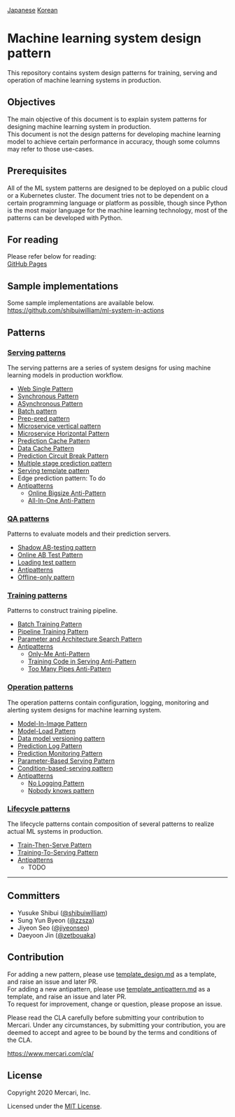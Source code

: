 [Japanese](./README_ja.md) [Korean](./README_ko.md)

# Machine learning system design pattern

This repository contains system design patterns for training, serving and operation of
machine learning systems in production.

## Objectives

The main objective of this document is to explain system patterns for designing machine
learning system in production. <br>
This document is not the design patterns for developing machine learning model to
achieve certain performance in accuracy, though some columns may refer to those
use-cases.
<br>

## Prerequisites

All of the ML system patterns are designed to be deployed on a public cloud or a
Kubernetes cluster. The document tries not to be dependent on a certain programming
language or platform as possible, though since Python is the most major language for the
machine learning technology, most of the patterns can be developed with Python.
<br>

## For reading

Please refer below for reading:<br>
[GitHub Pages](https://mercari.github.io/ml-system-design-pattern/)

## Sample implementations

Some sample implementations are available below.
https://github.com/shibuiwilliam/ml-system-in-actions

## Patterns

### [Serving patterns](./Serving-patterns/README.md)

The serving patterns are a series of system designs for using machine learning models in
production workflow.

- [Web Single Pattern](./Serving-patterns/Web-single-pattern/design_en.md)
- [Synchronous Pattern](./Serving-patterns/Synchronous-pattern/design_en.md)
- [ASynchronous Pattern](./Serving-patterns/Asynchronous-pattern/design_en.md)
- [Batch pattern](./Serving-patterns/Batch-pattern/design_en.md)
- [Prep-pred pattern](./Serving-patterns/Prep-pred-pattern/design_en.md)
- [Microservice vertical pattern](./Serving-patterns/Microservice-vertical-pattern/design_en.md)
- [Microservice Horizontal Pattern](./Serving-patterns/Microservice-horizontal-pattern/design_en.md)
- [Prediction Cache Pattern](./Serving-patterns/Prediction-cache-pattern/design_en.md)
- [Data Cache Pattern](./Serving-patterns/Data-cache-pattern/design_en.md)
- [Prediction Circuit Break Pattern](./Serving-patterns/Prediction-circuit-break-pattern/design_en.md)
- [Multiple stage prediction pattern](./Serving-patterns/Multiple-stage-prediction-pattern/design_en.md)
- [Serving template pattern](./Serving-patterns/Serving-template-pattern/design_en.md)
- Edge prediction pattern: To do
- [Antipatterns](./Serving-patterns/Anti-patterns/README.md)
    - [Online Bigsize Anti-Pattern](./Serving-patterns/Anti-patterns/Online-bigsize-pattern/design_en.md)
    - [All-In-One Anti-Pattern](./Serving-patterns/Anti-patterns/All-in-one-pattern/design_en.md)

### [QA patterns](./QA-patterns/README.md)

Patterns to evaluate models and their prediction servers.

- [Shadow AB-testing pattern](./QA-patterns/Shadow-ab-test-pattern/design_en.md)
- [Online AB Test Pattern](./QA-patterns/Online-ab-test-pattern/design_en.md)
- [Loading test pattern](./QA-patterns/Loading-test-pattern/design_en.md)
- [Antipatterns](./QA-patterns/Anti-patterns/README.md)
- [Offline-only pattern](./QA-patterns/Anti-patterns/Offline-only-pattern/design_en.md)

### [Training patterns](./Training-patterns/README.md)

Patterns to construct training pipeline.

- [Batch Training Pattern](./Training-patterns/Batch-training-pattern/design_en.md)
- [Pipeline Training Pattern](./Training-patterns/Pipeline-training-pattern/design_en.md)
- [Parameter and Architecture Search Pattern](./Training-patterns/Parameter-and-architecture-search-pattern/design_en.md)
- [Antipatterns](./Training-patterns/Anti-patterns/README.md)
    - [Only-Me Anti-Pattern](./Training-patterns/Anti-patterns/Only-me-pattern/design_en.md)
    - [Training Code in Serving Anti-Pattern](./Training-patterns/Anti-patterns/Training-code-in-serving-pattern/design_en.md)
    - [Too Many Pipes Anti-Pattern](./Training-patterns/Anti-patterns/Too-many-pipes-pattern/design_en.md)

### [Operation patterns](./Operation-patterns/README.md)

The operation patterns contain configuration, logging, monitoring and alerting system
designs for machine learning system.

- [Model-In-Image Pattern](./Operation-patterns/Model-in-image-pattern/design_en.md)
- [Model-Load Pattern](./Operation-patterns/Model-load-pattern/design_en.md)
- [Data model versioning pattern](./Operation-patterns/Data-model-versioning-pattern/design_en.md)
- [Prediction Log Pattern](./Operation-patterns/Prediction-log-pattern/design_en.md)
- [Prediction Monitoring Pattern](./Operation-patterns/Prediction-monitoring-pattern/design_en.md)
- [Parameter-Based Serving Pattern](./Operation-patterns/Parameter-based-serving-pattern/design_en.md)
- [Condition-based-serving pattern](./Operation-patterns/Condition-based-serving-pattern/design_en.md)
- [Antipatterns](./Operation-patterns/Anti-patterns/README.md)
    - [No Logging Pattern](./Operation-patterns/Anti-patterns/No-logging-pattern/design_en.md)
    - [Nobody knows pattern](./Operation-patterns/Anti-patterns/Nobody-knows-pattern/design_en.md)

### [Lifecycle patterns](./Lifecycle-patterns/README.md)

The lifecycle patterns contain composition of several patterns to realize actual ML
systems in production.

- [Train-Then-Serve Pattern](./Lifecycle-patterns/Train-then-serve-pattern/design_en.md)
- [Training-To-Serving Pattern](./Lifecycle-patterns/Training-to-serving-pattern/design_en.md)
- [Antipatterns](./Lifecycle-patterns/Anti-patterns/README.md)
    - TODO

---

## Committers

* Yusuke Shibui ([@shibuiwilliam](https://github.com/shibuiwilliam))
* Sung Yun Byeon ([@zzsza](https://github.com/zzsza))
* Jiyeon Seo ([@jiyeonseo](https://github.com/jiyeonseo))
* Daeyoon Jin ([@zetbouaka](https://github.com/zetbouaka))

## Contribution

For adding a new pattern, please use [template_design.md](./template_design.md) as a
template, and raise an issue and later PR.<br>
For adding a new antipattern, please
use [template_antipattern.md](./template_antipattern.md) as a template, and raise an
issue and later PR.<br>
To request for improvement, change or question, please propose an issue.<br>

Please read the CLA carefully before submitting your contribution to Mercari. Under any
circumstances, by submitting your contribution, you are deemed to accept and agree to be
bound by the terms and conditions of the CLA.

https://www.mercari.com/cla/

## License

Copyright 2020 Mercari, Inc.

Licensed under the [MIT License](LICENSE).
